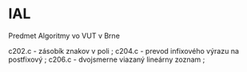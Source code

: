 # IAL
Predmet Algoritmy vo VUT v Brne

c202.c - zásobík znakov v poli ;
c204.c - prevod infixového výrazu na postfixový ;
c206.c - dvojsmerne viazaný lineárny zoznam ; 
